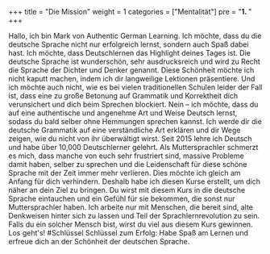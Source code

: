 +++
title = "Die Mission"
weight = 1
categories = ["Mentalität"]
pre = "<b>1. </b>"
+++

Hallo, ich bin Mark von Authentic German Learning.
Ich möchte, dass du die deutsche Sprache nicht nur erfolgreich lernst, sondern auch Spaß dabei hast.
Ich möchte, dass Deutschlernen das Highlight deines Tages ist.
Die deutsche Sprache ist wunderschön, sehr ausdrucksreich und wird zu Recht die Sprache der Dichter und Denker genannt.
Diese Schönheit möchte ich nicht kaputt machen, indem ich dir langweilige Lektionen präsentiere.
Und ich möchte auch nicht, wie es bei vielen traditionellen Schulen leider der Fall ist, dass eine zu große Betonung auf Grammatik und Korrektheit dich verunsichert und dich beim Sprechen blockiert.
Nein – ich möchte, dass du auf eine authentische und angenehme Art und Weise Deutsch lernst, sodass du bald selber ohne Hemmungen sprechen kannst.
Ich werde dir die deutsche Grammatik auf eine verständliche Art erklären und dir Wege zeigen, wie du nicht von ihr überwältigt wirst.
Seit 2015 lehre ich Deutsch und habe über 10,000 Deutschlerner gelehrt. Als Muttersprachler schmerzt es mich, dass manche von euch sehr frustriert sind, massive Probleme damit haben, selber zu sprechen und die Leidenschaft für diese schöne Sprache mit der Zeit immer mehr verlieren.
Dies möchte ich gleich am Anfang für dich verhindern. Deshalb habe ich diesen Kurse erstellt, um dich näher an dein Ziel zu bringen.
Du wirst mit diesem Kurs in die deutsche Sprache eintauchen und ein Gefühl für sie bekommen, die sonst nur Muttersprachler haben.
Ich arbeite nur mit Menschen, die bereit sind, alte Denkweisen hinter sich zu lassen und Teil der Sprachlernrevolution zu sein.
Falls du ein solcher Mensch bist, wirst du viel aus diesem Kurs gewinnen.
Los geht's!
#Schlüssel Schlüssel zum Erfolg: Habe Spaß am Lernen und erfreue dich an der Schönheit der deutschen Sprache.
